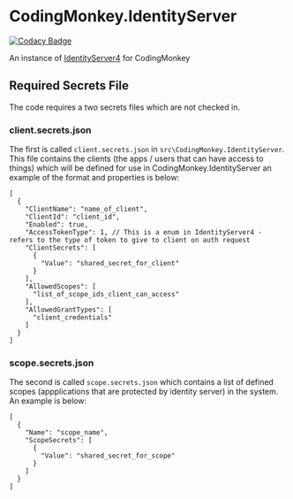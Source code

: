 # CodingMonkey.IdentityServer

[![Codacy Badge](https://api.codacy.com/project/badge/Grade/0fe04296a86147b0b3ba2be582e4351e)](https://www.codacy.com/app/thomas.shipley/CodingMonkey.IdentityServer?utm_source=github.com&amp;utm_medium=referral&amp;utm_content=tdshipley/CodingMonkey.IdentityServer&amp;utm_campaign=Badge_Grade)

An instance of [IdentityServer4](https://github.com/IdentityServer/IdentityServer4) for CodingMonkey

## Required Secrets File

The code requires a two secrets files which are not checked in.

### client.secrets.json

The first is called ```client.secrets.json``` in ```src\CodingMonkey.IdentityServer```. This file contains the clients (the apps / users that can have access to things) which will be defined for use in CodingMonkey.IdentityServer an example of the format and properties is below:

```
[
  {
    "ClientName": "name_of_client",
    "ClientId": "client_id",
    "Enabled": true,
    "AccessTokenType": 1, // This is a enum in IdentityServer4 - refers to the type of token to give to client on auth request
    "ClientSecrets": [
      {
        "Value": "shared_secret_for_client"
      }
    ],
    "AllowedScopes": [
      "list_of_scope_ids_client_can_access"
    ],
    "AllowedGrantTypes": [
      "client_credentials"
    ]
  }
]
```

### scope.secrets.json

The second is called ```scope.secrets.json``` which contains a list of defined scopes (appplications that are protected by identity server) in the system. An example is below:

```
[
  {
    "Name": "scope_name",
    "ScopeSecrets": [
      {
        "Value": "shared_secret_for_scope"
      }
    ]
  }
]
```
